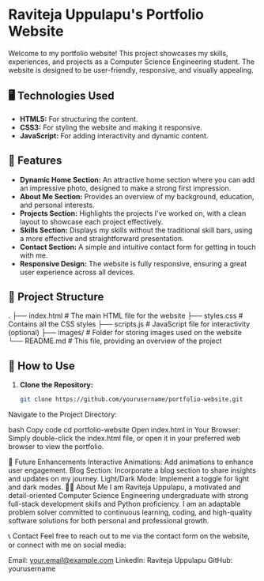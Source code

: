 # Raviteja Uppulapu's Portfolio Website

Welcome to my portfolio website! This project showcases my skills, experiences, and projects as a Computer Science Engineering student. The website is designed to be user-friendly, responsive, and visually appealing.

## 🖥️ Technologies Used

- **HTML5:** For structuring the content.
- **CSS3:** For styling the website and making it responsive.
- **JavaScript:** For adding interactivity and dynamic content.

## 🌟 Features

- **Dynamic Home Section:** An attractive home section where you can add an impressive photo, designed to make a strong first impression.
- **About Me Section:** Provides an overview of my background, education, and personal interests.
- **Projects Section:** Highlights the projects I've worked on, with a clean layout to showcase each project effectively.
- **Skills Section:** Displays my skills without the traditional skill bars, using a more effective and straightforward presentation.
- **Contact Section:** A simple and intuitive contact form for getting in touch with me.
- **Responsive Design:** The website is fully responsive, ensuring a great user experience across all devices.

## 📁 Project Structure

.
├── index.html # The main HTML file for the website
├── styles.css # Contains all the CSS styles
├── scripts.js # JavaScript file for interactivity (optional)
├── images/ # Folder for storing images used on the website
└── README.md # This file, providing an overview of the project


## 📝 How to Use

1. **Clone the Repository:**
   ```bash
   git clone https://github.com/yourusername/portfolio-website.git
Navigate to the Project Directory:

bash
Copy code
cd portfolio-website
Open index.html in Your Browser:
Simply double-click the index.html file, or open it in your preferred web browser to view the portfolio.

🚀 Future Enhancements
Interactive Animations: Add animations to enhance user engagement.
Blog Section: Incorporate a blog section to share insights and updates on my journey.
Light/Dark Mode: Implement a toggle for light and dark modes.
🧑‍💻 About Me
I am Raviteja Uppulapu, a motivated and detail-oriented Computer Science Engineering undergraduate with strong full-stack development skills and Python proficiency. I am an adaptable problem solver committed to continuous learning, coding, and high-quality software solutions for both personal and professional growth.

📞 Contact
Feel free to reach out to me via the contact form on the website, or connect with me on social media:

Email: your.email@example.com
LinkedIn: Raviteja Uppulapu
GitHub: yourusername
